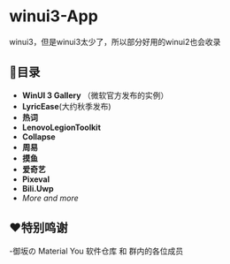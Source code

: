 # winui3-App
winui3，但是winui3太少了，所以部分好用的winui2也会收录
## 📜目录
  - **WinUI 3 Gallery** （微软官方发布的实例）
  - **LyricEase**(大约秋季发布)
  - **热词**
  - **LenovoLegionToolkit**
  - **Collapse**
  - **周易**
  - **摸鱼**
  - **爱奇艺**
  - **Pixeval**
  - **Bili.Uwp**
  - *More and more*
## ❤️特别鸣谢
  -御坂の Material You 软件仓库 和 群内的各位成员
